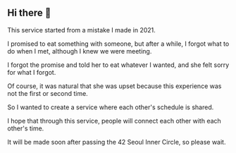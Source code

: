 ## Hi there 👋

This service started from a mistake I made in 2021.

I promised to eat something with someone, but after a while, I forgot what to do when I met, although I knew we were meeting.

I forgot the promise and told her to eat whatever I wanted, and she felt sorry for what I forgot.

Of course, it was natural that she was upset because this experience was not the first or second time.

So I wanted to create a service where each other's schedule is shared.

I hope that through this service, people will connect each other with each other's time.

It will be made soon after passing the 42 Seoul Inner Circle, so please wait.

<!--

**Here are some ideas to get you started:**

🙋‍♀️ A short introduction - what is your organization all about?
🌈 Contribution guidelines - how can the community get involved?
👩‍💻 Useful resources - where can the community find your docs? Is there anything else the community should know?
🍿 Fun facts - what does your team eat for breakfast?
🧙 Remember, you can do mighty things with the power of [Markdown](https://docs.github.com/github/writing-on-github/getting-started-with-writing-and-formatting-on-github/basic-writing-and-formatting-syntax)
-->
